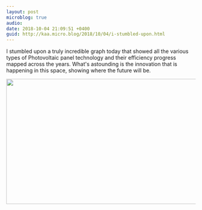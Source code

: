 ```yaml
---
layout: post
microblog: true
audio: 
date: 2018-10-04 21:09:51 +0400
guid: http://kaa.micro.blog/2018/10/04/i-stumbled-upon.html
---
```

I stumbled upon a truly incredible graph today that showed all the various types of Photovoltaic panel technology and their efficiency progress mapped across the years. What's astounding is the innovation that is happening in this space, showing where the future will be.

<img src="http://micro.kaa.bz/uploads/2018/35f115b2b3.jpg" width="600" height="333" />
